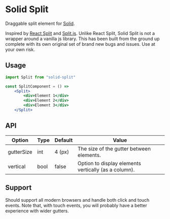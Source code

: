 # Solid Split

Draggable split element for [Solid](https://github.com/solidui/solid).

Inspired by [React Split](https://github.com/nathancahill/split/tree/master/packages/react-split) and [Split.js](https://github.com/nathancahill/split). Unlike React Split, Solid Split is not a wrapper around a vanilla js library. This has been built from the ground up complete with its own original set of brand new bugs and issues. Use at your own risk.

## Usage

```jsx
import Split from "solid-split"

const SplitComponent = () =>
    <Split>
        <div>Element 1</div>
        <div>Element 2</div>
        <div>Element 3</div>
    </Split>
```

## API

| Option | Type | Default | Value |
|---|---|---|---|
| gutterSize | int | 4 (px) | The size of the gutter between elements.  |
| vertical | bool | false | Option to display elements vertically (as a column). |

## Support

Should support all modern browsers and handle both click and touch events. Note that, with touch events, you will probably have a better experience with wider gutters.